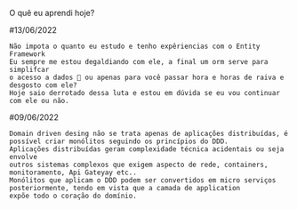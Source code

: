 ﻿O quê eu aprendi hoje?

#13/06/2022

	Não impota o quanto eu estudo e tenho expêriencias com o Entity Framework 
	Eu sempre me estou degaldiando com ele, a final um orm serve para simplifcar
	o acesso a dados 🤔 ou apenas para você passar hora e horas de raiva e desgosto com ele?
	Hoje saio derrotado dessa luta e estou em dúvida se eu vou continuar com ele ou não.

#09/06/2022

	Domain driven desing não se trata apenas de aplicações distribuídas, é possível criar monólitos seguindo os princípios do DDD.
	Aplicações distribuídas geram complexidade técnica acidentais ou seja envolve 
	outros sistemas complexos que exigem aspecto de rede, containers, monitoramento, Api Gateyay etc..
	Monólitos que aplicam o DDD podem ser convertidos em micro serviços posteriormente, tendo em vista que a camada de application 
	expõe todo o coração do domínio.